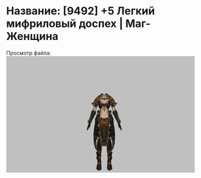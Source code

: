 # Название: [9492] +5 Легкий мифриловый доспех | Маг-Женщина

Просмотр файла:
![p050021.png](p050021.png)